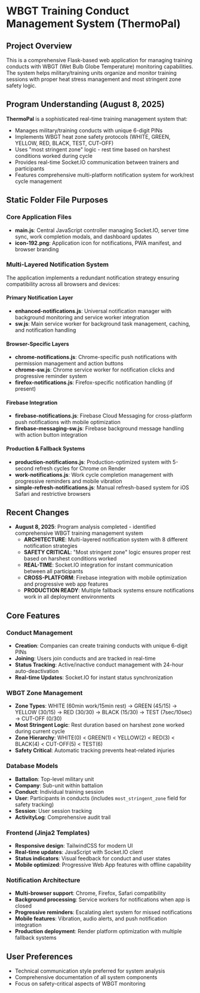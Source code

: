 # WBGT Training Conduct Management System (ThermoPal)

## Project Overview
This is a comprehensive Flask-based web application for managing training conducts with WBGT (Wet Bulb Globe Temperature) monitoring capabilities. The system helps military/training units organize and monitor training sessions with proper heat stress management and most stringent zone safety logic.

## Program Understanding (August 8, 2025)
**ThermoPal** is a sophisticated real-time training management system that:
- Manages military/training conducts with unique 6-digit PINs
- Implements WBGT heat zone safety protocols (WHITE, GREEN, YELLOW, RED, BLACK, TEST, CUT-OFF)
- Uses "most stringent zone" logic - rest time based on harshest conditions worked during cycle
- Provides real-time Socket.IO communication between trainers and participants
- Features comprehensive multi-platform notification system for work/rest cycle management

## Static Folder File Purposes

### Core Application Files
- **main.js**: Central JavaScript controller managing Socket.IO, server time sync, work completion modals, and dashboard updates
- **icon-192.png**: Application icon for notifications, PWA manifest, and browser branding

### Multi-Layered Notification System
The application implements a redundant notification strategy ensuring compatibility across all browsers and devices:

#### Primary Notification Layer
- **enhanced-notifications.js**: Universal notification manager with background monitoring and service worker integration
- **sw.js**: Main service worker for background task management, caching, and notification handling

#### Browser-Specific Layers
- **chrome-notifications.js**: Chrome-specific push notifications with permission management and action buttons
- **chrome-sw.js**: Chrome service worker for notification clicks and progressive reminder system
- **firefox-notifications.js**: Firefox-specific notification handling (if present)

#### Firebase Integration
- **firebase-notifications.js**: Firebase Cloud Messaging for cross-platform push notifications with mobile optimization
- **firebase-messaging-sw.js**: Firebase background message handling with action button integration

#### Production & Fallback Systems
- **production-notifications.js**: Production-optimized system with 5-second refresh cycles for Chrome on Render
- **work-notifications.js**: Work cycle completion management with progressive reminders and mobile vibration
- **simple-refresh-notifications.js**: Manual refresh-based system for iOS Safari and restrictive browsers

## Recent Changes
- **August 8, 2025**: Program analysis completed - identified comprehensive WBGT training management system
  - **ARCHITECTURE**: Multi-layered notification system with 8 different notification strategies
  - **SAFETY CRITICAL**: "Most stringent zone" logic ensures proper rest based on harshest conditions worked
  - **REAL-TIME**: Socket.IO integration for instant communication between all participants
  - **CROSS-PLATFORM**: Firebase integration with mobile optimization and progressive web app features
  - **PRODUCTION READY**: Multiple fallback systems ensure notifications work in all deployment environments

## Core Features

### Conduct Management
- **Creation**: Companies can create training conducts with unique 6-digit PINs
- **Joining**: Users join conducts and are tracked in real-time
- **Status Tracking**: Active/inactive conduct management with 24-hour auto-deactivation
- **Real-time Updates**: Socket.IO for instant status synchronization

### WBGT Zone Management
- **Zone Types**: WHITE (60min work/15min rest) → GREEN (45/15) → YELLOW (30/15) → RED (30/30) → BLACK (15/30) → TEST (7sec/10sec) → CUT-OFF (0/30)
- **Most Stringent Logic**: Rest duration based on harshest zone worked during current cycle
- **Zone Hierarchy**: WHITE(0) < GREEN(1) < YELLOW(2) < RED(3) < BLACK(4) < CUT-OFF(5) < TEST(6)
- **Safety Critical**: Automatic tracking prevents heat-related injuries

### Database Models
- **Battalion**: Top-level military unit
- **Company**: Sub-unit within battalion
- **Conduct**: Individual training session
- **User**: Participants in conducts (includes `most_stringent_zone` field for safety tracking)
- **Session**: User session tracking
- **ActivityLog**: Comprehensive audit trail

### Frontend (Jinja2 Templates)
- **Responsive design**: TailwindCSS for modern UI
- **Real-time updates**: JavaScript with Socket.IO client
- **Status indicators**: Visual feedback for conduct and user states
- **Mobile optimized**: Progressive Web App features with offline capability

### Notification Architecture
- **Multi-browser support**: Chrome, Firefox, Safari compatibility
- **Background processing**: Service workers for notifications when app is closed
- **Progressive reminders**: Escalating alert system for missed notifications
- **Mobile features**: Vibration, audio alerts, and push notification integration
- **Production deployment**: Render platform optimization with multiple fallback systems

## User Preferences
- Technical communication style preferred for system analysis
- Comprehensive documentation of all system components
- Focus on safety-critical aspects of WBGT monitoring